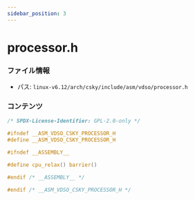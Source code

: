 ```yaml
---
sidebar_position: 3
---
```

# processor.h

### ファイル情報

- パス: `linux-v6.12/arch/csky/include/asm/vdso/processor.h`

### コンテンツ

```h
/* SPDX-License-Identifier: GPL-2.0-only */

#ifndef __ASM_VDSO_CSKY_PROCESSOR_H
#define __ASM_VDSO_CSKY_PROCESSOR_H

#ifndef __ASSEMBLY__

#define cpu_relax()	barrier()

#endif /* __ASSEMBLY__ */

#endif /* __ASM_VDSO_CSKY_PROCESSOR_H */

```
